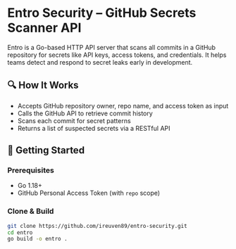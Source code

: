 
# Entro Security – GitHub Secrets Scanner API

Entro is a Go-based HTTP API server that scans all commits in a GitHub repository for secrets like API keys, access tokens, and credentials. It helps teams detect and respond to secret leaks early in development.

## 🔍 How It Works

- Accepts GitHub repository owner, repo name, and access token as input
- Calls the GitHub API to retrieve commit history
- Scans each commit for secret patterns
- Returns a list of suspected secrets via a RESTful API

## 🚀 Getting Started

### Prerequisites

- Go 1.18+
- GitHub Personal Access Token (with `repo` scope)

### Clone & Build

```bash
git clone https://github.com/ireuven89/entro-security.git
cd entro
go build -o entro .
